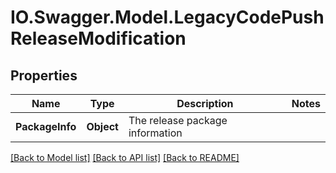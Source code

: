 # IO.Swagger.Model.LegacyCodePushReleaseModification
## Properties

Name | Type | Description | Notes
------------ | ------------- | ------------- | -------------
**PackageInfo** | **Object** | The release package information | 

[[Back to Model list]](../README.md#documentation-for-models) [[Back to API list]](../README.md#documentation-for-api-endpoints) [[Back to README]](../README.md)

